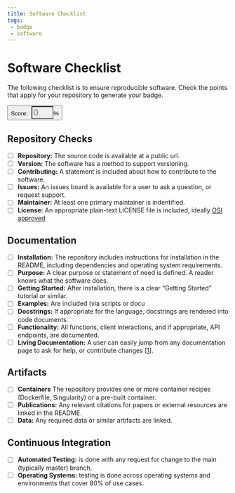 ```yaml
---
title: Software Checklist
tags: 
 - badge
 - software
---
```


# Software Checklist

The following checklist is to ensure reproducible software. Check the points that apply
for your repository to generate your badge.

<div id="app">

<button class="btn btn-success" style="max-width:300px">Score: 
    <input class="form-control"
       placeholder="0"  style="background-color:transparent; width:50px; margin-left:5px; color:white; font-size:20px"
       type="text" v-model="score"><span>%</span></button>

<h2 id="repository-checks">Repository Checks</h2>

<ul class="task-list">
  <li class="task-list-item"><input type="checkbox" class="task-list-item-checkbox" v-on:change="countPoints($event)"/><strong>Repository:</strong> The source code is available at a public url.</li>
  <li class="task-list-item"><input type="checkbox" class="task-list-item-checkbox" v-on:change="countPoints($event)"/><strong>Version:</strong> The software has a method to support versioning.</li>
  <li class="task-list-item"><input type="checkbox" class="task-list-item-checkbox" v-on:change="countPoints($event)"/><strong>Contributing:</strong> A statement is included about how to contribute to the software.</li>
  <li class="task-list-item"><input type="checkbox" class="task-list-item-checkbox" v-on:change="countPoints($event)"/><strong>Issues:</strong> An issues board is available for a user to ask a question, or request support.</li>
  <li class="task-list-item"><input type="checkbox" class="task-list-item-checkbox" v-on:change="countPoints($event)"/><strong>Maintainer:</strong> At least one primary maintainer is indentified.</li>
  <li class="task-list-item"><input type="checkbox" class="task-list-item-checkbox" v-on:change="countPoints($event)"/><strong>License:</strong> An appropriate plain-text LICENSE file is included, ideally <a href="https://opensource.org/licenses/alphabetical">OSI approved</a></li>
</ul>

<h2 id="documentation">Documentation</h2>

<ul class="task-list">
  <li class="task-list-item"><input type="checkbox" class="task-list-item-checkbox" v-on:change="countPoints($event)"/><strong>Installation:</strong> The repository includes instructions for installation in the README, including dependencies and operating system requirements.</li>
  <li class="task-list-item"><input type="checkbox" class="task-list-item-checkbox" v-on:change="countPoints($event)"/><strong>Purpose:</strong> A clear purpose or statement of need is defined. A reader knows what the software does.</li>
  <li class="task-list-item"><input type="checkbox" class="task-list-item-checkbox" v-on:change="countPoints($event)"/><strong>Getting Started:</strong> After installation, there is a clear “Getting Started” tutorial or similar.</li>
  <li class="task-list-item"><input type="checkbox" class="task-list-item-checkbox" v-on:change="countPoints($event)"/><strong>Examples:</strong> Are included (via scripts or docu</li>
  <li class="task-list-item"><input type="checkbox" class="task-list-item-checkbox" v-on:change="countPoints($event)"/><strong>Docstrings:</strong> If appropriate for the language, docstrings are rendered into code documents.</li>
  <li class="task-list-item"><input type="checkbox" class="task-list-item-checkbox" v-on:change="countPoints($event)"/><strong>Functionality:</strong> All functions, client interactions, and if appropriate, API endpoints, are documented.</li>
  <li class="task-list-item"><input type="checkbox" class="task-list-item-checkbox" v-on:change="countPoints($event)"/><strong>Living Documentation:</strong> A user can easily jump from any documentation page to ask for help, or contribute changes [<a href="https://vsoch.github.io/2018/interactive-posts/">1</a>].</li>
</ul>

<h2 id="artifacts">Artifacts</h2>

<ul class="task-list">
  <li class="task-list-item"><input type="checkbox" class="task-list-item-checkbox" v-on:change="countPoints($event)"/><strong>Containers</strong> The repository provides one or more container recipes (Dockerfile, Singularity) or a pre-built container.</li>
  <li class="task-list-item"><input type="checkbox" class="task-list-item-checkbox" v-on:change="countPoints($event)"/><strong>Publications:</strong> Any relevant citations for papers or external resources are linked in the README.</li>
  <li class="task-list-item"><input type="checkbox" class="task-list-item-checkbox" v-on:change="countPoints($event)"/><strong>Data:</strong> Any required data or similar artifacts are linked.</li>
</ul>

<h2 id="continuous-integration">Continuous Integration</h2>

<ul class="task-list">
  <li class="task-list-item"><input type="checkbox" class="task-list-item-checkbox" v-on:change="countPoints($event)"/><strong>Automated Testing:</strong> is done with any request for change to the main (typically master) branch.</li>
  <li class="task-list-item"><input type="checkbox" class="task-list-item-checkbox" v-on:change="countPoints($event)" /><strong>Operating Systems:</strong> testing is done across operating systems and environments that cover 80% of use cases.</li>
</ul>
</div>

<script src="https://cdn.jsdelivr.net/npm/vue/dist/vue.js"></script>
<script>
new Vue({
  el: '#app',
  data: {
    // Current user score
    score: 0,
    points: 0,
    colors: ["red", "orange", "yellow"]
  },
  // The view will trigger these methods on click
  methods: {
    // Count points as they change
    countPoints: function() {
      this.points = document.querySelectorAll('input.task-list-item-checkbox[type="checkbox"]:checked').length;
      this.score = 100 * (this.points / document.querySelectorAll('input.task-list-item-checkbox[type="checkbox"]').length).toFixed(2);
    }
  }
});
</script>
